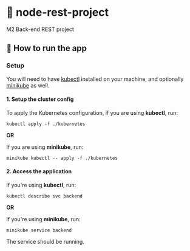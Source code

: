 # 🤖 node-rest-project

M2 Back-end REST project

## 🚀 How to run the app

### Setup

You will need to have [kubectl](https://kubernetes.io/docs/tasks/tools/) installed on your machine, and optionally [minikube](https://minikube.sigs.k8s.io/) as well.

#### 1. Setup the cluster config

To apply the Kubernetes configuration, if you are using **kubectl**, run:

```shell
kubectl apply -f ./kubernetes
```

**OR**

If you are using **minikube**, run:

```shell
minikube kubectl -- apply -f ./kubernetes
```

#### 2. Access the application

If you're using **kubectl**, run:

```shell
kubectl describe svc backend
```

**OR**

If you're using **minikube**, run:

```shell
minikube service backend
```

The service should be running.
